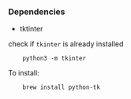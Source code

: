 ### Dependencies

- tktinter

check if `tkinter` is already installed

```
    python3 -m tkinter
```

To install:

```
    brew install python-tk
```
